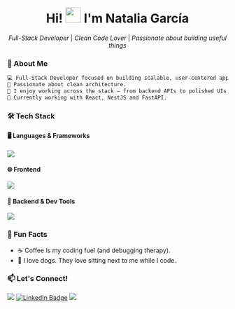 <h1  align="center">Hi! <img src="https://media.giphy.com/media/hvRJCLFzcasrR4ia7z/giphy.gif" width="35"> I'm Natalia García</h1>

<p align="center">
  <em>Full-Stack Developer</em> | <em>Clean Code Lover</em> | <em>Passionate about building useful things</em>
</p>

### 🧠 About Me

```txt
💻 Full-Stack Developer focused on building scalable, user-centered apps.
🌱 Passionate about clean architecture.
🎯 I enjoy working across the stack — from backend APIs to polished UIs.
📍 Currently working with React, NestJS and FastAPI.
```

### 🛠 Tech Stack

#### 🖥️ Languages & Frameworks

<p align="left">
  <img src="https://skillicons.dev/icons?i=ts,js,py,html,css,dotnet" />
</p>

#### 🌐 Frontend

<p align="left">
  <img src="https://skillicons.dev/icons?i=react,nextjs,angular,tailwind" />
</p>

#### 🔧 Backend & Dev Tools

<p align="left">
  <img src="https://skillicons.dev/icons?i=nestjs,fastapi,spring,mysql,postgres,azure,docker" />
</p>


### 🌸 Fun Facts

- ☕ Coffee is my coding fuel (and debugging therapy).
- 🐶 I love dogs. They love sitting next to me while I code.

### 📫 Let's Connect!

<p align="left">
  <a href="mailto:ngarciarios2001@gmail.com"><img src="https://img.shields.io/badge/email-ngarciarios2001%40gmail.com-8A2BE2?style=flat&logo=gmail&logoColor=white"/></a>
<a href="https://www.linkedin.com/in/natalia-andrea-garcia-rios/" target="_blank">
  <img src="https://img.shields.io/badge/LinkedIn-Profile-blue?style=flat&logo=linkedin&logoColor=white" alt="LinkedIn Badge"/></a>
  <a href="https://github.com/natandreli"><img src="https://img.shields.io/badge/GitHub-natandreli-333?style=flat&logo=github&logoColor=white"/></a>
</p>
